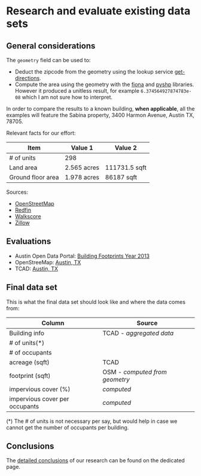 # Research and evaluate existing data sets

## General considerations

The `geometry` field can be used to:

* Deduct the zipcode from the geometry using the lookup service
[get-directions](https://www.get-direction.com/zip-code-lookup.html).
* Compute the area using the geometry with the [fiona](https://fiona.readthedocs.io/en/latest/) and
[pyshp](https://github.com/GeospatialPython/pyshp) libraries. However it produced a unitless result, for example
`6.374564927874783e-08` which I am not sure how to interpret.

In order to compare the results to a known building, **when applicable**, all the examples will feature the Sabina property, 3400 Harmon Avenue, Austin TX, 78705.

Relevant facts for our effort:

|Item|Value 1|Value 2|
|---|---|---|
|# of units| 298 |
|Land area| 2.565 acres | 111731.5 sqft |
|Ground floor area| 1.978 acres | 86187 sqft |

Sources:

* [OpenStreetMap](https://www.openstreetmap.org/relation/7480556)
* [Redfin](https://www.redfin.com/TX/Austin/3400-Harmon-Ave-78705/home/52405011)
* [Walkscore](https://www.walkscore.com/score/3400-harmon-ave-austin-tx-78705)
* [Zillow](https://www.zillow.com/b/sabina-austin-tx-5ZcVvx/)

## Evaluations

* Austin Open Data Portal: [Building Footprints Year 2013](evaluate/odp-building-footprints-2013.md)
* OpenStreeMap: [Austin, TX](evaluate/osm-austin-texas.md)
* TCAD: [Austin, TX](evaluate/travis-county-appraisal-database.md)

## Final data set

This is what the final data set should look like and where the data comes from:

|Column|Source|
|---|---|
|Building info|TCAD - *aggregated data*|
|# of units(*)||
|# of occupants||
|acreage (sqft)|TCAD|
|footprint (sqft)|OSM - *computed from geometry*|
|impervious cover (%)| *computed* |
|impervious cover per occupants| *computed* |

(*) The # of units is not necessary per say, but would help in case we cannot get the number of occupants per building.

## Conclusions

The [detailed conclusions](conclusion.md) of our research can be found on the dedicated page.
